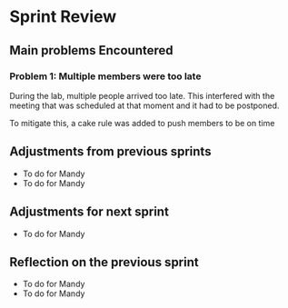 <!-- An example of how you can do a sprint review -->

# Sprint Review

## Main problems  Encountered

### Problem 1: Multiple members were too late
During the lab, multiple people arrived too late. This interfered with the meeting that was scheduled at that moment and it had to be postponed.

To mitigate this, a cake rule was added to push members to be on time

## Adjustments from previous sprints
 * To do for Mandy
 * To do for Mandy

 
## Adjustments for next sprint
* To do for Mandy


## Reflection on the previous sprint
* To do for Mandy
* To do for Mandy